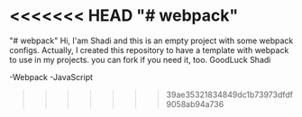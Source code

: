 <<<<<<< HEAD
"# webpack" 
=======
"# webpack"
Hi,
I'am Shadi and this is an empty project with some webpack configs.
Actually, I created this repository to have a template with webpack to use in my projects.
you can fork if you need it, too.
GoodLuck
Shadi

-Webpack
-JavaScript

>>>>>>> 39ae35321834849dc1b73973dfdf9058ab94a736
